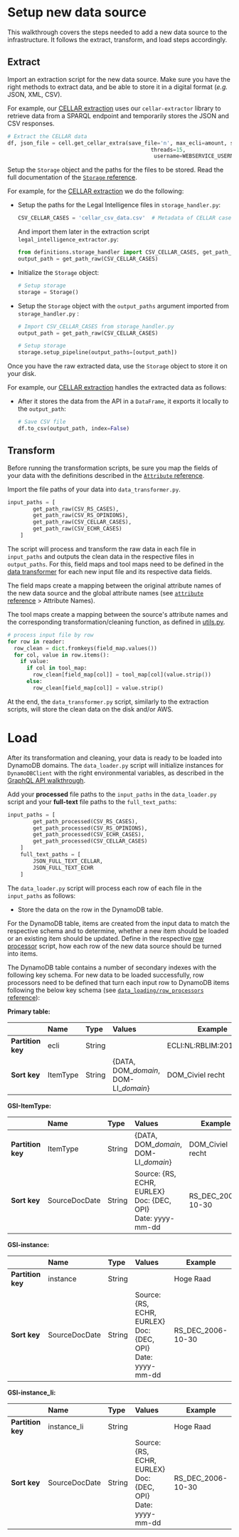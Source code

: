 # Setup new data source

This walkthrough covers the steps needed to add a new data source to the infrastructure. It follows the extract, transform, and load steps accordingly. 

## Extract

Import an extraction script for the new data source. Make sure you have the right methods to extract data, and be able to store it in a digital format (*e.g.* JSON, XML, CSV). 

For example, our [CELLAR extraction](/datasets/?id=court-of-justice-of-the-european-union-cjeu) uses our `cellar-extractor` library to retrieve data from a SPARQL endpoint and temporarily stores the JSON and CSV responses.

```python
# Extract the CELLAR data
df, json_file = cell.get_cellar_extra(save_file='n', max_ecli=amount, sd=last_updated, ed=today_date,
                                             threads=15,
                                              username=WEBSERVICE_USERNAME, password=WEBSERVICE_PASSWORD)
```

Setup the `Storage` object and the paths for the files to be stored. Read the full documentation of the [`Storage` reference](/reference/storage). 

For example, for the [CELLAR extraction](/datasets/?id=court-of-justice-of-the-european-union-cjeu) we do the following:

- Setup the paths for the Legal Intelligence files in `storage_handler.py`:
  ```python
  CSV_CELLAR_CASES = 'cellar_csv_data.csv'  # Metadata of CELLAR cases
  ```
  And import them later in the extraction script `legal_intelligence_extractor.py`:
  ```python
  from definitions.storage_handler import CSV_CELLAR_CASES, get_path_raw
  output_path = get_path_raw(CSV_CELLAR_CASES)
  ```
- Initialize the `Storage` object:
  ```python
  # Setup storage
  storage = Storage()
  ```
- Setup the `Storage` object with the `output_paths` argument imported from `storage_handler.py` :
  ```python   
  # Import CSV_CELLAR_CASES from storage_handler.py
  output_path = get_path_raw(CSV_CELLAR_CASES)
  
  # Setup storage
  storage.setup_pipeline(output_paths=[output_path])
  ```

Once you have the raw extracted data, use the `Storage` object to store it on your disk. 

For example, our [CELLAR extraction](/datasets/?id=court-of-justice-of-the-european-union-cjeu) handles the extracted data as follows:

- After it stores the data from the API in a `DataFrame`, it exports it locally to the `output_path`:
  ```python
  # Save CSV file
  df.to_csv(output_path, index=False)

## Transform

Before running the transformation scripts, be sure you map the fields of your data with the definitions described in the [`Attribute` reference](/reference/attribute).

Import the file paths of your data into `data_transformer.py`.

```python
input_paths = [
        get_path_raw(CSV_RS_CASES),
        get_path_raw(CSV_RS_OPINIONS),
        get_path_raw(CSV_CELLAR_CASES),
        get_path_raw(CSV_ECHR_CASES)
    ]
```

The script will process and transform the raw data in each file in `input_paths` and outputs the clean data in the respective files in `output_paths`.
For this, field maps and tool maps need to be defined in the [data transformer](https://github.com/maastrichtlawtech/case-law-explorer/blob/76d4dc02012139418eaa0b584656b852d8d93db9/data_transformation/data_transformer.py) 
for each new input file and its respective data fields. 

The field maps create a mapping between the original attribute names of the new data source and the global attribute names
(see [`attribute` reference](reference/attribute) > Attribute Names).

The tool maps create a mapping between the source's attribute names and the corresponding transformation/cleaning function, as defined in [utils.py](https://github.com/maastrichtlawtech/case-law-explorer/blob/master/data_transformation/utils.py).

```python
# process input file by row
for row in reader:
  row_clean = dict.fromkeys(field_map.values())
  for col, value in row.items():
    if value:
      if col in tool_map:
        row_clean[field_map[col]] = tool_map[col](value.strip())
      else:
        row_clean[field_map[col]] = value.strip()
```

At the end, the `data_transformer.py` script, similarly to the extraction scripts, will store the clean data on the disk and/or AWS.

# Load

After its transformation and cleaning, your data is ready to be loaded into DynamoDB domains. The `data_loader.py` script will initialize instances for `DynamoDBClient` with the right environmental variables, as described in the [GraphQL API walkthrough](graphql/?id=setup). 

Add your **processed** file paths to the `input_paths` in the `data_loader.py` script and your **full-text** file paths to the `full_text_paths`:

```python
input_paths = [
        get_path_processed(CSV_RS_CASES),
        get_path_processed(CSV_RS_OPINIONS),
        get_path_processed(CSV_ECHR_CASES),
        get_path_processed(CSV_CELLAR_CASES)
    ]
    full_text_paths = [
        JSON_FULL_TEXT_CELLAR,
        JSON_FULL_TEXT_ECHR
    ]
```

The `data_loader.py` script will process each row of each file in the `input_paths` as follows:

- Store the data on the row in the DynamoDB table.

For the DynamoDB table, items are created from the input data to match the respective schema 
and to determine, whether a new item should be loaded or an existing item should be updated. Define in the respective [row processor](https://github.com/maastrichtlawtech/case-law-explorer/tree/master/data_loading/row_processors) script,
how each row of the new data source should be turned into items.

The DynamoDB table contains a number of secondary indexes with the following key schema. For new data to be loaded successfully,
row processors need to be defined that turn each input row to DynamoDB items following the below key schema (see [`data_loading/row_processors` reference](reference/row-processors)):

**Primary table:**

|                   | Name      | Type   | Values                                | Example                                         |
|:------------------|:----------|:-------|:--------------------------------------|-------------------------------------------------|
| **Partition key** | ecli      | String |                                       | ECLI&colon;NL&colon;RBLIM&colon;2014&colon;2011 |
| **Sort key**      | ItemType  | String | {DATA, DOM_*domain*, DOM-LI_*domain*} | DOM_Civiel recht                                |


**GSI-ItemType:**

|                   | Name          | Type   | Values                                                                | Example           |
|:------------------|:--------------|:-------|:----------------------------------------------------------------------|-------------------|
| **Partition key** | ItemType      | String | {DATA, DOM_*domain*, DOM-LI_*domain*}                                 | DOM_Civiel recht  |
| **Sort key**      | SourceDocDate | String | Source: {RS, ECHR, EURLEX} <br/>Doc: {DEC, OPI} <br/>Date: yyyy-mm-dd | RS_DEC_2006-10-30 |

**GSI-instance:**

|                   | Name          | Type   | Values                                                                | Example           |
|:------------------|:--------------|:-------|:----------------------------------------------------------------------|-------------------|
| **Partition key** | instance      | String |                                                                       | Hoge Raad         |
| **Sort key**      | SourceDocDate | String | Source: {RS, ECHR, EURLEX} <br/>Doc: {DEC, OPI} <br/>Date: yyyy-mm-dd | RS_DEC_2006-10-30 |


**GSI-instance_li:**

|                   | Name          | Type   | Values                                                                | Example           |
|:------------------|:--------------|:-------|:----------------------------------------------------------------------|-------------------|
| **Partition key** | instance_li   | String |                                                                       | Hoge Raad         |
| **Sort key**      | SourceDocDate | String | Source: {RS, ECHR, EURLEX} <br/>Doc: {DEC, OPI} <br/>Date: yyyy-mm-dd | RS_DEC_2006-10-30 |


